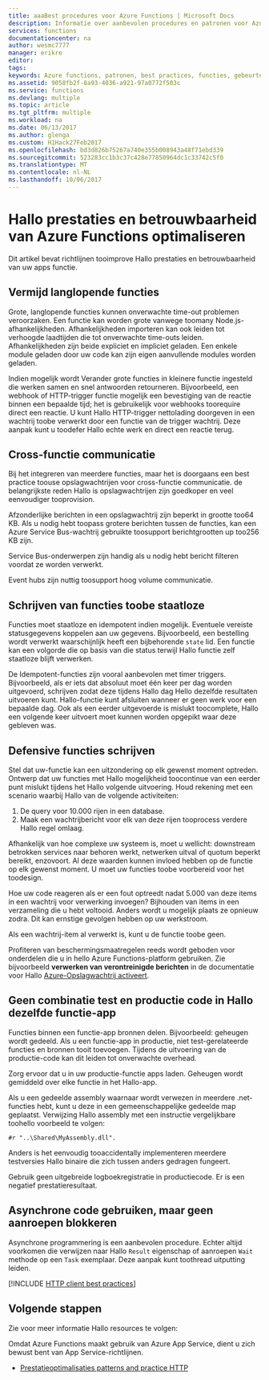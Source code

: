 ```yaml
---
title: aaaBest procedures voor Azure Functions | Microsoft Docs
description: Informatie over aanbevolen procedures en patronen voor Azure Functions.
services: functions
documentationcenter: na
author: wesmc7777
manager: erikre
editor: 
tags: 
keywords: Azure functions, patronen, best practices, functies, gebeurtenisverwerking webhooks, dynamische compute, zonder server-architectuur
ms.assetid: 9058fb2f-8a93-4036-a921-97a0772f503c
ms.service: functions
ms.devlang: multiple
ms.topic: article
ms.tgt_pltfrm: multiple
ms.workload: na
ms.date: 06/13/2017
ms.author: glenga
ms.custom: H1Hack27Feb2017
ms.openlocfilehash: bd3d826b75267a740e355b008943a48f71ebd339
ms.sourcegitcommit: 523283cc1b3c37c428e77850964dc1c33742c5f0
ms.translationtype: MT
ms.contentlocale: nl-NL
ms.lasthandoff: 10/06/2017
---
```

# <a name="optimize-hello-performance-and-reliability-of-azure-functions"></a>Hallo prestaties en betrouwbaarheid van Azure Functions optimaliseren

Dit artikel bevat richtlijnen tooimprove Hallo prestaties en betrouwbaarheid van uw apps functie. 


## <a name="avoid-long-running-functions"></a>Vermijd langlopende functies

Grote, langlopende functies kunnen onverwachte time-out problemen veroorzaken. Een functie kan worden grote vanwege toomany Node.js-afhankelijkheden. Afhankelijkheden importeren kan ook leiden tot verhoogde laadtijden die tot onverwachte time-outs leiden. Afhankelijkheden zijn beide expliciet en impliciet geladen. Een enkele module geladen door uw code kan zijn eigen aanvullende modules worden geladen.  

Indien mogelijk wordt Verander grote functies in kleinere functie ingesteld die werken samen en snel antwoorden retourneren. Bijvoorbeeld, een webhook of HTTP-trigger functie mogelijk een bevestiging van de reactie binnen een bepaalde tijd; het is gebruikelijk voor webhooks toorequire direct een reactie. U kunt Hallo HTTP-trigger nettolading doorgeven in een wachtrij toobe verwerkt door een functie van de trigger wachtrij. Deze aanpak kunt u toodefer Hallo echte werk en direct een reactie terug.


## <a name="cross-function-communication"></a>Cross-functie communicatie

Bij het integreren van meerdere functies, maar het is doorgaans een best practice toouse opslagwachtrijen voor cross-functie communicatie.  de belangrijkste reden Hallo is opslagwachtrijen zijn goedkoper en veel eenvoudiger tooprovision. 

Afzonderlijke berichten in een opslagwachtrij zijn beperkt in grootte too64 KB. Als u nodig hebt toopass grotere berichten tussen de functies, kan een Azure Service Bus-wachtrij gebruikte toosupport berichtgrootten up too256 KB zijn.

Service Bus-onderwerpen zijn handig als u nodig hebt bericht filteren voordat ze worden verwerkt.

Event hubs zijn nuttig toosupport hoog volume communicatie.


## <a name="write-functions-toobe-stateless"></a>Schrijven van functies toobe staatloze 

Functies moet staatloze en idempotent indien mogelijk. Eventuele vereiste statusgegevens koppelen aan uw gegevens. Bijvoorbeeld, een bestelling wordt verwerkt waarschijnlijk heeft een bijbehorende `state` lid. Een functie kan een volgorde die op basis van die status terwijl Hallo functie zelf staatloze blijft verwerken. 

De Idempotent-functies zijn vooral aanbevolen met timer triggers. Bijvoorbeeld, als er iets dat absoluut moet één keer per dag worden uitgevoerd, schrijven zodat deze tijdens Hallo dag Hello dezelfde resultaten uitvoeren kunt. Hallo-functie kunt afsluiten wanneer er geen werk voor een bepaalde dag. Ook als een eerder uitgevoerde is mislukt toocomplete, Hallo een volgende keer uitvoert moet kunnen worden opgepikt waar deze gebleven was.


## <a name="write-defensive-functions"></a>Defensive functies schrijven

Stel dat uw-functie kan een uitzondering op elk gewenst moment optreden. Ontwerp dat uw functies met Hallo mogelijkheid toocontinue van een eerder punt mislukt tijdens het Hallo volgende uitvoering. Houd rekening met een scenario waarbij Hallo van de volgende activiteiten:

1. De query voor 10.000 rijen in een database.
2. Maak een wachtrijbericht voor elk van deze rijen tooprocess verdere Hallo regel omlaag.
 
Afhankelijk van hoe complexe uw systeem is, moet u wellicht: downstream betrokken services naar behoren werkt, netwerken uitval of quotum beperkt bereikt, enzovoort. Al deze waarden kunnen invloed hebben op de functie op elk gewenst moment. U moet uw functies toobe voorbereid voor het toodesign.

Hoe uw code reageren als er een fout optreedt nadat 5.000 van deze items in een wachtrij voor verwerking invoegen? Bijhouden van items in een verzameling die u hebt voltooid. Anders wordt u mogelijk plaats ze opnieuw zodra. Dit kan ernstige gevolgen hebben op uw werkstroom. 

Als een wachtrij-item al verwerkt is, kunt u de functie toobe geen.

Profiteren van beschermingsmaatregelen reeds wordt geboden voor onderdelen die u in hello Azure Functions-platform gebruiken. Zie bijvoorbeeld **verwerken van verontreinigde berichten** in de documentatie voor Hallo [Azure-Opslagwachtrij activeert](functions-bindings-storage-queue.md#trigger).
 

## <a name="dont-mix-test-and-production-code-in-hello-same-function-app"></a>Geen combinatie test en productie code in Hallo dezelfde functie-app

Functies binnen een functie-app bronnen delen. Bijvoorbeeld: geheugen wordt gedeeld. Als u een functie-app in productie, niet test-gerelateerde functies en bronnen tooit toevoegen. Tijdens de uitvoering van de productie-code kan dit leiden tot onverwachte overhead.

Zorg ervoor dat u in uw productie-functie apps laden. Geheugen wordt gemiddeld over elke functie in het Hallo-app.

Als u een gedeelde assembly waarnaar wordt verwezen in meerdere .net-functies hebt, kunt u deze in een gemeenschappelijke gedeelde map geplaatst. Verwijzing Hallo assembly met een instructie vergelijkbare toohello voorbeeld te volgen: 

    #r "..\Shared\MyAssembly.dll". 

Anders is het eenvoudig tooaccidentally implementeren meerdere testversies Hallo binaire die zich tussen anders gedragen fungeert.

Gebruik geen uitgebreide logboekregistratie in productiecode. Er is een negatief prestatieresultaat.



## <a name="use-async-code-but-avoid-blocking-calls"></a>Asynchrone code gebruiken, maar geen aanroepen blokkeren

Asynchrone programmering is een aanbevolen procedure. Echter altijd voorkomen die verwijzen naar Hallo `Result` eigenschap of aanroepen `Wait` methode op een `Task` exemplaar. Deze aanpak kunt toothread uitputting leiden.


[!INCLUDE [HTTP client best practices](../../includes/functions-http-client-best-practices.md)]

## <a name="next-steps"></a>Volgende stappen
Zie voor meer informatie Hallo resources te volgen:

Omdat Azure Functions maakt gebruik van Azure App Service, dient u zich bewust bent van App Service-richtlijnen.
* [Prestatieoptimalisaties patterns and practice HTTP](https://docs.microsoft.com/azure/architecture/antipatterns/improper-instantiation/)

